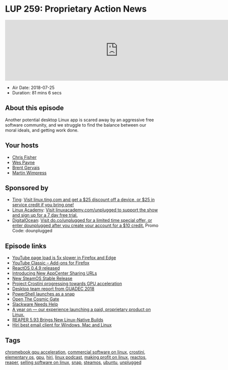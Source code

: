 # LUP 259: Proprietary Action News

<iframe src="https://player.fireside.fm/v2/RUkczH-V+mwwZf93T?theme=dark" width="740" height="200" frameborder="0" scrolling="no"></iframe>

* Air Date: 2018-07-25
* Duration: 81 mins 6 secs

## About this episode

Another potential desktop Linux app is scared away by an aggressive free software community, and we struggle to find the balance between our moral ideals, and getting work done.

## Your hosts
* [Chris Fisher](https://linuxunplugged.com/hosts/chrislas)
* [Wes Payne](https://linuxunplugged.com/hosts/wes)
* [Brent Gervais](https://linuxunplugged.com/hosts/brent)
* [Martin Wimpress](https://linuxunplugged.com/guests/martinwimpress)

## Sponsored by

  * [Ting](http://linux.ting.com): [Visit linux.ting.com and get a $25 discount off a device, or $25 in service credit if you bring one!](http://linux.ting.com)
  * [Linux Academy](http://linuxacademy.com/unplugged): [Visit linuxacademy.com/unplugged to support the show and sign up for a 7 day free trial.](http://linuxacademy.com/unplugged)
  * [DigitalOcean](https://do.co/unplugged): [Visit do.co/unplugged for a limited time special offer, or enter dounplugged after you create your account for a $10 credit.](https://do.co/unplugged) Promo Code: dounplugged



## Episode links

  * [YouTube page load is 5x slower in Firefox and Edge](https://twitter.com/cpeterso/status/1021626510296285185 "YouTube page load is 5x slower in Firefox and Edge")
  * [YouTube Classic – Add-ons for Firefox](https://addons.mozilla.org/en-US/firefox/addon/youtube-classic/ "YouTube Classic – Add-ons for Firefox")
  * [ReactOS 0.4.9 released](https://www.reactos.org/project-news/reactos-049-released "ReactOS 0.4.9 released")
  * [Introducing New AppCenter Sharing URLs](https://medium.com/elementaryos/introducing-new-appcenter-sharing-urls-4da5ee92f12d "Introducing New AppCenter Sharing URLs")
  * [New SteamOS Stable Release](https://news.softpedia.com/news/new-steamos-stable-release-brings-latest-updates-from-debian-gnu-linux-8-11-522086.shtml "New SteamOS Stable Release")
  * [Project Crostini progressing towards GPU acceleration](https://www.aboutchromebooks.com/news/project-crostini-progressing-towards-gpu-acceleration-for-chromebooks-running-linux-apps/ "Project Crostini progressing towards GPU acceleration")
  * [Desktop team report from GUADEC 2018](https://blog.ubuntu.com/2018/07/23/desktop-team-report-from-guadec-2018 "Desktop team report from GUADEC 2018")
  * [PowerShell launches as a snap](https://blog.ubuntu.com/2018/07/20/powershell-launches-as-a-snap "PowerShell launches as a snap")
  * [Open The Cosmic Gate](https://didrocks.fr/2018/07/24/open-the-cosmic-gate-a-beautiful-theme-gets-a-beautiful-name/ "Open The Cosmic Gate")
  * [Slackware Needs Help](https://www.linuxquestions.org/questions/slackware-14/donating-to-slackware-4175634729/#post5882751 "Slackware Needs Help")
  * [A year on — our experience launching a paid, proprietary product on Linux.](https://blog.hiri.com/a-year-on-our-experience-launching-a-paid-proprietary-product-on-linux-db4f9116be08 "A year on — our experience launching a paid, proprietary product on Linux.")
  * [REAPER 5.93 Brings New Linux-Native Builds](https://www.phoronix.com/scan.php?page=news_item&px=REAPER-DAW-5.93-Linux "REAPER 5.93 Brings New Linux-Native Builds")
  * [Hiri best email client for Windows, Mac and Linux](https://www.hiri.com/ "Hiri best email client for Windows, Mac and Linux")



## Tags

[chromebook gpu acceleration](https://linuxunplugged.com/tags/chromebook%20gpu%20acceleration), [commercial software on linux](https://linuxunplugged.com/tags/commercial%20software%20on%20linux), [crostini](https://linuxunplugged.com/tags/crostini), [elementary os](https://linuxunplugged.com/tags/elementary%20os), [gpu](https://linuxunplugged.com/tags/gpu), [hiri](https://linuxunplugged.com/tags/hiri), [linux podcast](https://linuxunplugged.com/tags/linux%20podcast), [making profit on linux](https://linuxunplugged.com/tags/making%20profit%20on%20linux), [reactos](https://linuxunplugged.com/tags/reactos), [reaper](https://linuxunplugged.com/tags/reaper), [selling software on linux](https://linuxunplugged.com/tags/selling%20software%20on%20linux), [snap](https://linuxunplugged.com/tags/snap), [steamos](https://linuxunplugged.com/tags/steamos), [ubuntu](https://linuxunplugged.com/tags/ubuntu), [unplugged](https://linuxunplugged.com/tags/unplugged)